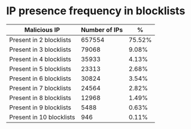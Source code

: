 # IP presence frequency in blocklists
| Malicious IP | Number of IPs | % |
|----|----|----|
| Present in 2 blocklists | 657554 | 75.52% |
| Present in 3 blocklists | 79068 | 9.08% |
| Present in 4 blocklists | 35933 | 4.13% |
| Present in 5 blocklists | 23313 | 2.68% |
| Present in 6 blocklists | 30824 | 3.54% |
| Present in 7 blocklists | 24564 | 2.82% |
| Present in 8 blocklists | 12968 | 1.49% |
| Present in 9 blocklists | 5488 | 0.63% |
| Present in 10 blocklists | 946 | 0.11% |
